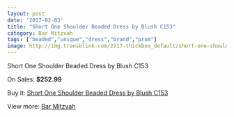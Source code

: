 ```yaml
---
layout: post
date: '2017-02-03'
title: "Short One Shoulder Beaded Dress by Blush C153"
category: Bar Mitzvah
tags: ["beaded","unique","dress","brand","prom"]
image: http://img.transblink.com/2717-thickbox_default/short-one-shoulder-beaded-dress-by-blush-c153.jpg
---
```

Short One Shoulder Beaded Dress by Blush C153

On Sales: **$252.99**
<a href="https://www.transblink.com/en/bar-mitzvah/870-short-one-shoulder-beaded-dress-by-blush-c153.html"><amp-img layout="responsive" width="600" height="600" src="//img.transblink.com/2717-thickbox_default/short-one-shoulder-beaded-dress-by-blush-c153.jpg" alt="Short One Shoulder Beaded Dress by Blush C153 0" /></a>
<a href="https://www.transblink.com/en/bar-mitzvah/870-short-one-shoulder-beaded-dress-by-blush-c153.html"><amp-img layout="responsive" width="600" height="600" src="//img.transblink.com/2721-thickbox_default/short-one-shoulder-beaded-dress-by-blush-c153.jpg" alt="Short One Shoulder Beaded Dress by Blush C153 1" /></a>
<a href="https://www.transblink.com/en/bar-mitzvah/870-short-one-shoulder-beaded-dress-by-blush-c153.html"><amp-img layout="responsive" width="600" height="600" src="//img.transblink.com/2720-thickbox_default/short-one-shoulder-beaded-dress-by-blush-c153.jpg" alt="Short One Shoulder Beaded Dress by Blush C153 2" /></a>
<a href="https://www.transblink.com/en/bar-mitzvah/870-short-one-shoulder-beaded-dress-by-blush-c153.html"><amp-img layout="responsive" width="600" height="600" src="//img.transblink.com/2719-thickbox_default/short-one-shoulder-beaded-dress-by-blush-c153.jpg" alt="Short One Shoulder Beaded Dress by Blush C153 3" /></a>
<a href="https://www.transblink.com/en/bar-mitzvah/870-short-one-shoulder-beaded-dress-by-blush-c153.html"><amp-img layout="responsive" width="600" height="600" src="//img.transblink.com/2718-thickbox_default/short-one-shoulder-beaded-dress-by-blush-c153.jpg" alt="Short One Shoulder Beaded Dress by Blush C153 4" /></a>

Buy it: [Short One Shoulder Beaded Dress by Blush C153](https://www.transblink.com/en/bar-mitzvah/870-short-one-shoulder-beaded-dress-by-blush-c153.html "Short One Shoulder Beaded Dress by Blush C153")

View more: [Bar Mitzvah](https://www.transblink.com/en/2-bar-mitzvah "Bar Mitzvah")